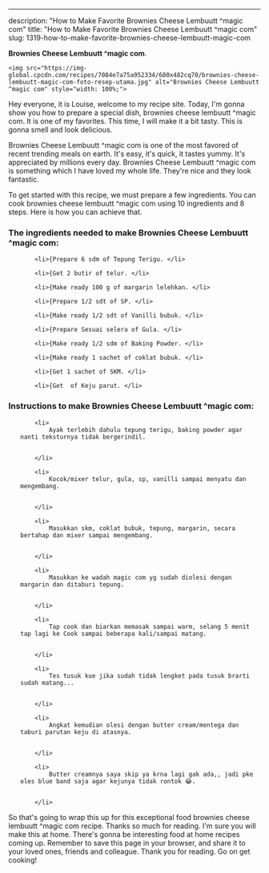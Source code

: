 ---
description: "How to Make Favorite Brownies Cheese Lembuutt ^magic com"
title: "How to Make Favorite Brownies Cheese Lembuutt ^magic com"
slug: 1319-how-to-make-favorite-brownies-cheese-lembuutt-magic-com

<p>
	<strong>Brownies Cheese Lembuutt ^magic com</strong>. 
	
</p>
<p>
	
	<img src="https://img-global.cpcdn.com/recipes/7084e7a75a952334/680x482cq70/brownies-cheese-lembuutt-magic-com-foto-resep-utama.jpg" alt="Brownies Cheese Lembuutt ^magic com" style="width: 100%;">
	
	
</p>
<p>
	Hey everyone, it is Louise, welcome to my recipe site. Today, I'm gonna show you how to prepare a special dish, brownies cheese lembuutt ^magic com. It is one of my favorites. This time, I will make it a bit tasty. This is gonna smell and look delicious.
</p>
	
<p>
	
</p>
<p>
	Brownies Cheese Lembuutt ^magic com is one of the most favored of recent trending meals on earth. It's easy, it's quick, it tastes yummy. It's appreciated by millions every day. Brownies Cheese Lembuutt ^magic com is something which I have loved my whole life. They're nice and they look fantastic.
</p>

<p>
To get started with this recipe, we must prepare a few ingredients. You can cook brownies cheese lembuutt ^magic com using 10 ingredients and 8 steps. Here is how you can achieve that.
</p>

<h3>The ingredients needed to make Brownies Cheese Lembuutt ^magic com:</h3>

<ol>
	
		<li>{Prepare 6 sdm of Tepung Terigu. </li>
	
		<li>{Get 2 butir of telur. </li>
	
		<li>{Make ready 100 g of margarin lelehkan. </li>
	
		<li>{Prepare 1/2 sdt of SP. </li>
	
		<li>{Make ready 1/2 sdt of Vanilli bubuk. </li>
	
		<li>{Prepare Sesuai selera of Gula. </li>
	
		<li>{Make ready 1/2 sdm of Baking Powder. </li>
	
		<li>{Make ready 1 sachet of coklat bubuk. </li>
	
		<li>{Get 1 sachet of SKM. </li>
	
		<li>{Get  of Keju parut. </li>
	
</ol>
<p>
	
</p>

<h3>Instructions to make Brownies Cheese Lembuutt ^magic com:</h3>

<ol>
	
		<li>
			Ayak terlebih dahulu tepung terigu, baking powder agar nanti teksturnya tidak bergerindil.
			
			
		</li>
	
		<li>
			Kocok/mixer telur, gula, sp, vanilli sampai menyatu dan mengembang.
			
			
		</li>
	
		<li>
			Masukkan skm, coklat bubuk, tepung, margarin, secara bertahap dan mixer sampai mengembang.
			
			
		</li>
	
		<li>
			Masukkan ke wadah magic com yg sudah diolesi dengan margarin dan ditaburi tepung.
			
			
		</li>
	
		<li>
			Tap cook dan biarkan memasak sampai warm, selang 5 menit tap lagi ke Cook sampai beberapa kali/sampai matang.
			
			
		</li>
	
		<li>
			Tes tusuk kue jika sudah tidak lengket pada tusuk brarti sudah matang...
			
			
		</li>
	
		<li>
			Angkat kemudian olesi dengan butter cream/mentega dan taburi parutan keju di atasnya.
			
			
		</li>
	
		<li>
			Butter creamnya saya skip ya krna lagi gak ada,, jadi pke oles blue band saja agar kejunya tidak rontok 😂.
			
			
		</li>
	
</ol>

<p>
	
</p>

<p>
	So that's going to wrap this up for this exceptional food brownies cheese lembuutt ^magic com recipe. Thanks so much for reading. I'm sure you will make this at home. There's gonna be interesting food at home recipes coming up. Remember to save this page in your browser, and share it to your loved ones, friends and colleague. Thank you for reading. Go on get cooking!
</p>
